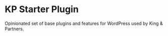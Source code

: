 # KP Starter Plugin

Opinionated set of base plugins and features for WordPress used by King & Partners.